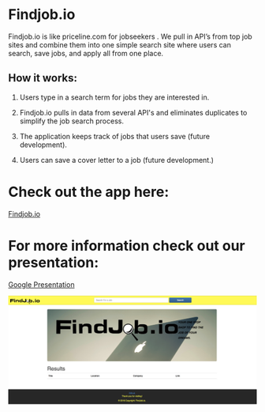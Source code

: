 # Findjob.io

Findjob.io is like priceline.com for jobseekers . We pull in API’s from top job sites and combine them into one simple search site where users can search, save jobs, and apply all from one place. 

## How it works:

1. Users type in a search term for jobs they are interested in.

2. Findjob.io pulls in data from several API's and eliminates duplicates to simplify the job search process.

3. The application keeps track of jobs that users save (future development).

4. Users can save a cover letter to a job (future development.)

# Check out the app here:
[Findjob.io](https://nameless-ocean-71188.herokuapp.com/)

# For more information check out our presentation:
[Google Presentation](https://docs.google.com/presentation/d/1y3bOhJGm6MEJRMJuaAeyWJDNWRE9nxKlrEuitiA2jWw/edit?usp=sharing)

![Screenshot](https://raw.githubusercontent.com/liftoffsbc/findjob/master/client/src/img/screenshot.png)




